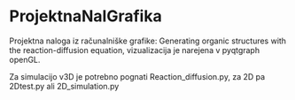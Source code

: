 # ProjektnaNalGrafika
Projektna naloga iz računalniške grafike: Generating organic structures with the reaction-diffusion equation,
vizualizacija je narejena v pyqtgraph openGL.


Za simulacijo v3D je potrebno pognati Reaction_diffusion.py,
za 2D pa 2Dtest.py ali 2D_simulation.py


